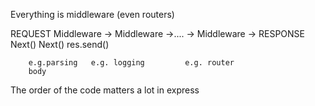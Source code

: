 Everything is middleware (even routers)

REQUEST Middleware -> Middleware ->.... -> Middleware -> RESPONSE
        Next()        Next()               res.send() 

        e.g.parsing   e.g. logging         e.g. router    
        body

The order of the code matters a lot in express

